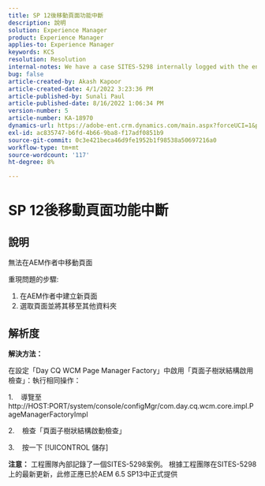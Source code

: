 ```yaml
---
title: SP 12後移動頁面功能中斷
description: 說明
solution: Experience Manager
product: Experience Manager
applies-to: Experience Manager
keywords: KCS
resolution: Resolution
internal-notes: We have a case SITES-5298 internally logged with the engineering team. As per the latest update from the engineering team on SITES-5298, The fix should be officially available in AEM 6.5 SP13
bug: false
article-created-by: Akash Kapoor
article-created-date: 4/1/2022 3:23:36 PM
article-published-by: Sunali Paul
article-published-date: 8/16/2022 1:06:34 PM
version-number: 5
article-number: KA-18970
dynamics-url: https://adobe-ent.crm.dynamics.com/main.aspx?forceUCI=1&pagetype=entityrecord&etn=knowledgearticle&id=f80317b1-cfb1-ec11-9840-0022480bdaa1
exl-id: ac835747-b6fd-4b66-9ba8-f17adf0851b9
source-git-commit: 0c3e421beca46d9fe1952b1f98538a50697216a0
workflow-type: tm+mt
source-wordcount: '117'
ht-degree: 8%

---
```


# SP 12後移動頁面功能中斷

## 說明


無法在AEM作者中移動頁面

重現問題的步驟:
1. 在AEM作者中建立新頁面
2. 選取頁面並將其移至其他資料夾


## 解析度


<b>解決方法： </b>

在設定「Day CQ WCM Page Manager Factory」中啟用「頁面子樹狀結構啟用檢查」：執行相同操作：

1.    導覽至http://HOST:PORT/system/console/configMgr/com.day.cq.wcm.core.impl.PageManagerFactoryImpl

2.    檢查「頁面子樹狀結構啟動檢查」

3.    按一下 [!UICONTROL 儲存]

<b>注意：</b> 工程團隊內部記錄了一個SITES-5298案例。
根據工程團隊在SITES-5298上的最新更新，此修正應已於AEM 6.5 SP13中正式提供
